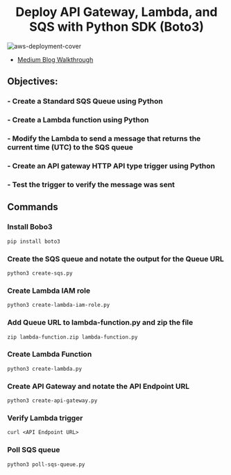 <h1 align="center">Deploy API Gateway, Lambda, and SQS with Python SDK (Boto3)</h1>

![aws-deployment-cover](https://user-images.githubusercontent.com/116639830/218316337-530189bb-9ed9-470c-8601-671720f41202.png)

- [Medium Blog Walkthrough](https://medium.com/towards-aws/deploy-api-gateway-lambda-and-sqs-with-python-sdk-boto3-69e38985b69e "<deploy-api-gateway-lambda-and-sqs-with-python-sdk-boto3-69e38985b69e> Medium Blog Walkthrough")
  
## Objectives:

### - Create a Standard SQS Queue using Python
### - Create a Lambda function using Python
### - Modify the Lambda to send a message that returns the current time (UTC) to the SQS queue
### - Create an API gateway HTTP API type trigger using Python
### - Test the trigger to verify the message was sent

## Commands

### Install Bobo3
`pip install boto3`

### Create the SQS queue and notate the output for the Queue URL
`python3 create-sqs.py`

### Create Lambda IAM role 
`python3 create-lambda-iam-role.py`

### Add Queue URL to lambda-function.py and zip the file
`zip lambda-function.zip lambda-function.py`

### Create Lambda Function 
`python3 create-lambda.py`

### Create API Gateway and notate the API Endpoint URL
`python3 create-api-gateway.py`

### Verify Lambda trigger 
`curl <API Endpoint URL>`

### Poll SQS queue
`python3 poll-sqs-queue.py`

